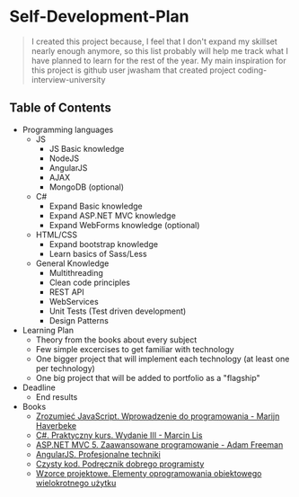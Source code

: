 # Self-Development-Plan

> I created this project because, I feel that I don't expand my skillset nearly enough anymore, 
> so this list probably will help me track what I have planned to learn for the rest of the year.
> My main inspiration for this project is github user jwasham that created project
> coding-interview-university

## Table of Contents

- Programming languages
  - JS
    - JS Basic knowledge
    - NodeJS
    - AngularJS
    - AJAX
    - MongoDB (optional)
  - C#
    - Expand Basic knowledge
    - Expand ASP.NET MVC knowledge
    - Expand WebForms knowledge (optional)
  - HTML/CSS
    - Expand bootstrap knowledge 
    - Learn basics of Sass/Less
  - General Knowledge
    - Multithreading
    - Clean code principles
    - REST API
    - WebServices 
    - Unit Tests (Test driven development)
    - Design Patterns
- Learning Plan
  - Theory from the books about every subject
  - Few simple excercises to get familiar with technology
  - One bigger project that will implement each technology (at least one per technology)
  - One big project that will be added to portfolio as a "flagship"
- Deadline
  - End results
- Books
  - [Zrozumieć JavaScript. Wprowadzenie do programowania  - Marijn Haverbeke](http://helion.pl/ksiazki/angularjs-profesjonalne-techniki-adam-freeman,angupt.htm)
  - [C#. Praktyczny kurs. Wydanie III - Marcin Lis](http://helion.pl/ksiazki/c-praktyczny-kurs-wydanie-iii-marcin-lis,cshpk3.htm)
  - [ASP.NET MVC 5. Zaawansowane programowanie - Adam Freeman](http://helion.pl/ksiazki/asp-net-mvc-5-zaawansowane-programowanie-adam-freeman,asp5zp.htm)
  - [AngularJS. Profesjonalne techniki](http://helion.pl/ksiazki/angularjs-profesjonalne-techniki-adam-freeman,angupt.htm)
  - [Czysty kod. Podręcznik dobrego programisty](http://helion.pl/ksiazki/czysty-kod-podrecznik-dobrego-programisty-robert-c-martin,czykov.htm)
  - [Wzorce projektowe. Elementy oprogramowania obiektowego wielokrotnego użytku](http://helion.pl/ksiazki/wzorce-projektowe-elementy-oprogramowania-obiektowego-wielokrotnego-uzytku-erich-gamma-richard-helm-ralph-johnson-john-m,wzoele.htm)
